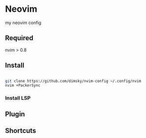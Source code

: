 # Neovim 

my neovim config

## Required

nvim > 0.8


## Install

```zsh

git clone https://github.com/dimsky/nvim-config ~/.config/nvim
nvim +PackerSync

```

### Install LSP



## Plugin



## Shortcuts



